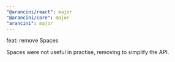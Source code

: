 ```yaml
---
"@arancini/react": major
"@arancini/core": major
"arancini": major
---
```


feat: remove Spaces

Spaces were not useful in practise, removing to simplify the API.